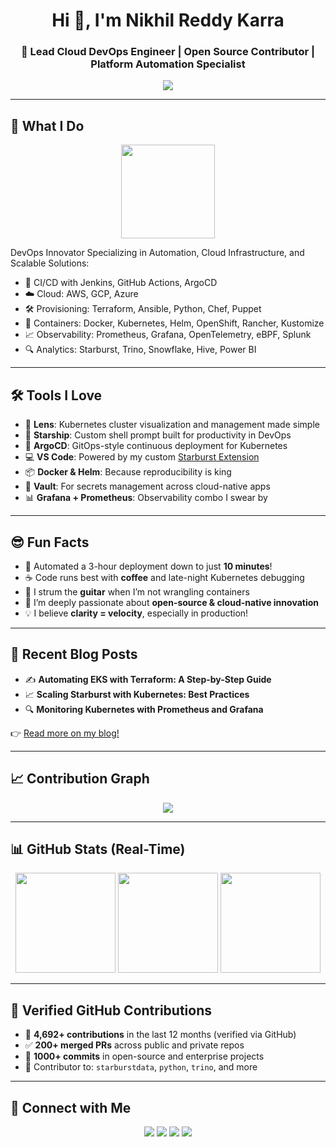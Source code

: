 
<h1 align="center">Hi 👋, I'm Nikhil Reddy Karra</h1>
<h3 align="center">🚀 Lead Cloud DevOps Engineer | Open Source Contributor | Platform Automation Specialist</h3>

<p align="center">
  <img src="https://img.shields.io/badge/Profile_Views-102,345-success?style=for-the-badge&logo=github" />
</p>

---

## 🚀 What I Do

<p align="center">
  <img src="https://raw.githubusercontent.com/rajput2107/rajput2107/master/Assets/Developer.gif" width="150"/>
</p>

DevOps Innovator Specializing in Automation, Cloud Infrastructure, and Scalable Solutions:

- 🔧 CI/CD with Jenkins, GitHub Actions, ArgoCD
- ☁️ Cloud: AWS, GCP, Azure
- 🛠 Provisioning: Terraform, Ansible, Python, Chef, Puppet
- 🐳 Containers: Docker, Kubernetes, Helm, OpenShift, Rancher, Kustomize
- 📈 Observability: Prometheus, Grafana, OpenTelemetry, eBPF, Splunk
- 🔍 Analytics: Starburst, Trino, Snowflake, Hive, Power BI

---

## 🛠 Tools I Love

- 🧭 **Lens**: Kubernetes cluster visualization and management made simple  
- 🌟 **Starship**: Custom shell prompt built for productivity in DevOps  
- 🎯 **ArgoCD**: GitOps-style continuous deployment for Kubernetes  
- 💻 **VS Code**: Powered by my custom [Starburst Extension](https://marketplace.visualstudio.com/items?itemName=karranikhil99.starburst-one)  
- 📦 **Docker & Helm**: Because reproducibility is king  
- 🔐 **Vault**: For secrets management across cloud-native apps  
- 📊 **Grafana + Prometheus**: Observability combo I swear by  

---

## 😎 Fun Facts

- 🚀 Automated a 3-hour deployment down to just **10 minutes**!
- ☕ Code runs best with **coffee** and late-night Kubernetes debugging
- 🎸 I strum the **guitar** when I’m not wrangling containers
- 🌌 I’m deeply passionate about **open-source & cloud-native innovation**
- 💡 I believe **clarity = velocity**, especially in production!

---

## 📝 Recent Blog Posts

- ✍️ **Automating EKS with Terraform: A Step-by-Step Guide**
- 📈 **Scaling Starburst with Kubernetes: Best Practices**
- 🔍 **Monitoring Kubernetes with Prometheus and Grafana**

👉 [Read more on my blog!](https://nikhilkarra.com/blog)

---

## 📈 Contribution Graph

<p align="center">
  <img src="https://github-readme-activity-graph.vercel.app/graph?username=karranikhil99&theme=react-dark&hide_border=true&area=true" />
</p>

---

## 📊 GitHub Stats (Real-Time)

<p align="center">
  <img src="https://github-readme-stats.vercel.app/api?username=karranikhil99&theme=gruvbox&show_icons=true&count_private=true&hide_border=true&custom_title=Nikhil's GitHub Stats" height="160"/>
  <img src="https://github-readme-streak-stats.herokuapp.com?user=karranikhil99&theme=gruvbox&hide_border=true" height="160"/>
  <img src="https://github-readme-stats.vercel.app/api/top-langs/?username=karranikhil99&layout=compact&theme=gruvbox&hide_border=true" height="160"/>
</p>

---

## 🧮 Verified GitHub Contributions

- 🔁 **4,692+ contributions** in the last 12 months (verified via GitHub)
- ✅ **200+ merged PRs** across public and private repos
- 🚀 **1000+ commits** in open-source and enterprise projects
- 👥 Contributor to: `starburstdata`, `python`, `trino`, and more

---

## 🔗 Connect with Me

<p align="center">
  <a href="https://linkedin.com/in/knikhilwork99"><img src="https://img.shields.io/badge/LinkedIn-blue?style=for-the-badge&logo=linkedin" /></a>
  <a href="https://nikhilkarra.com"><img src="https://img.shields.io/badge/Website-000?style=for-the-badge&logo=firefox&logoColor=white" /></a>
  <a href="mailto:knikhilreddy99@gmail.com"><img src="https://img.shields.io/badge/Gmail-EA4335?style=for-the-badge&logo=gmail&logoColor=white" /></a>
  <a href="https://github.com/karranikhil99"><img src="https://img.shields.io/badge/GitHub-181717?style=for-the-badge&logo=github&logoColor=white" /></a>
</p>
